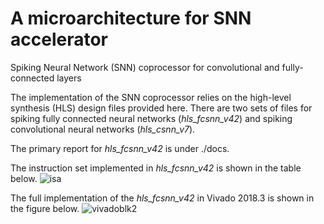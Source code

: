 # A microarchitecture for SNN accelerator

Spiking Neural Network (SNN) coprocessor for convolutional and fully-connected layers

The implementation of the SNN coprocessor relies on the high-level synthesis (HLS) design files provided here. There are two sets of files for spiking fully connected neural networks (*hls_fcsnn_v42*) and spiking convolutional neural networks (*hls_csnn_v7*). 

The primary report for *hls_fcsnn_v42* is under ./docs. 

The instruction set implemented in *hls_fcsnn_v42* is shown in the table below. 
![isa](https://github.com/yimin-github/snn-coprocessor/assets/91878760/581820db-e872-4176-b91d-e9b7eaea28d1)

The full implementation of the *hls_fcsnn_v42* in Vivado 2018.3 is shown in the figure below. 
![vivadoblk2](https://github.com/yimin-github/snn-coprocessor/assets/91878760/5413ed1d-d470-445c-ba6b-39eac4a1809f)
